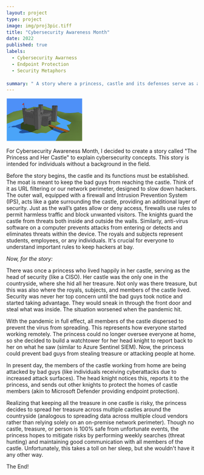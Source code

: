 ```yaml
---
layout: project
type: project
image: img/proj3pic.tiff
title: "Cybersecurity Awareness Month"
date: 2022
published: true
labels:
  - Cybersecurity Awarness
  - Endpoint Protection
  - Security Metaphors
    
summary: " A story where a princess, castle and its defenses serve as a metaphor for cybersecurity, illustrating how protection and threat mitigation work in the digital world."
---
```


<div class="text-center p-4">
  <img width="200px" src="../img/castle.png" >
  
</div>

For Cybersecurity Awareness Month, I decided to create a story called "The Princess and Her Castle" to explain cybersecurity concepts. This story is intended for individuals without a background in the field.

Before the story begins, the castle and its functions must be established.
The moat is meant to keep the bad guys from reaching the castle. Think of it as URL filtering or our network perimeter, designed to slow down hackers.
The outer wall, equipped with a firewall and Intrusion Prevention System (IPS), acts like a gate surrounding the castle, providing an additional layer of security. Just as the wall’s gates allow or deny access, firewalls use rules to permit harmless traffic and block unwanted visitors.
The knights guard the castle from threats both inside and outside the walls. Similarly, anti-virus software on a computer prevents attacks from entering or detects and eliminates threats within the device.
The royals and subjects represent students, employees, or any individuals. It's crucial for everyone to understand important rules to keep hackers at bay.

*Now, for the story:*

There was once a princess who lived happily in her castle, serving as the head of security (like a CISO). Her castle was the only one in the countryside, where she hid all her treasure. Not only was there treasure, but this was also where the royals, subjects, and members of the castle lived. Security was never her top concern until the bad guys took notice and started taking advantage. They would sneak in through the front door and steal what was inside. The situation worsened when the pandemic hit.

With the pandemic in full effect, all members of the castle dispersed to prevent the virus from spreading. This represents how everyone started working remotely. The princess could no longer oversee everyone at home, so she decided to build a watchtower for her head knight to report back to her on what he saw (similar to Azure Sentinel SIEM). Now, the princess could prevent bad guys from stealing treasure or attacking people at home.

In present day, the members of the castle working from home are being attacked by bad guys (like individuals receiving cyberattacks due to increased attack surfaces). The head knight notices this, reports it to the princess, and sends out other knights to protect the homes of castle members (akin to Microsoft Defender providing endpoint protection).

Realizing that keeping all the treasure in one castle is risky, the princess decides to spread her treasure across multiple castles around the countryside (analogous to spreading data across multiple cloud vendors rather than relying solely on an on-premise network perimeter). Though no castle, treasure, or person is 100% safe from unfortunate events, the princess hopes to mitigate risks by performing weekly searches (threat hunting) and maintaining good communication with all members of the castle. Unfortunately, this takes a toll on her sleep, but she wouldn't have it any other way.

The End!
